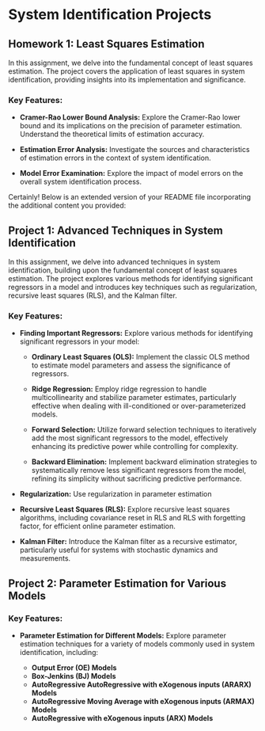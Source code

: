 # System Identification Projects 

## Homework 1: Least Squares Estimation

In this assignment, we delve into the fundamental concept of least squares estimation. The project covers the application of least squares in system identification, providing insights into its implementation and significance.

### Key Features:
- **Cramer-Rao Lower Bound Analysis:** Explore the Cramer-Rao lower bound and its implications on the precision of parameter estimation. Understand the theoretical limits of estimation accuracy.

- **Estimation Error Analysis:** Investigate the sources and characteristics of estimation errors in the context of system identification. 

- **Model Error Examination:** Explore the impact of model errors on the overall system identification process.

Certainly! Below is an extended version of your README file incorporating the additional content you provided:


## Project 1: Advanced Techniques in System Identification

In this assignment, we delve into advanced techniques in system identification, building upon the fundamental concept of least squares estimation. The project explores various methods for identifying significant regressors in a model and introduces key techniques such as regularization, recursive least squares (RLS), and the Kalman filter.

### Key Features:

- **Finding Important Regressors:** Explore various methods for identifying significant regressors in your model:

  - **Ordinary Least Squares (OLS):** Implement the classic OLS method to estimate model parameters and assess the significance of regressors.
  
  - **Ridge Regression:** Employ ridge regression to handle multicollinearity and stabilize parameter estimates, particularly effective when dealing with ill-conditioned or over-parameterized models.
  
  - **Forward Selection:** Utilize forward selection techniques to iteratively add the most significant regressors to the model, effectively enhancing its predictive power while controlling for complexity.
  
  - **Backward Elimination:** Implement backward elimination strategies to systematically remove less significant regressors from the model, refining its simplicity without sacrificing predictive performance.

- **Regularization:** Use regularization in parameter estimation
  
- **Recursive Least Squares (RLS):** Explore recursive least squares algorithms, including covariance reset in RLS and RLS with forgetting factor, for efficient online parameter estimation.
  
- **Kalman Filter:** Introduce the Kalman filter as a recursive estimator, particularly useful for systems with stochastic dynamics and measurements.


## Project 2: Parameter Estimation for Various Models

### Key Features:

- **Parameter Estimation for Different Models:**
  Explore parameter estimation techniques for a variety of models commonly used in system identification, including:

  - **Output Error (OE) Models**
  - **Box-Jenkins (BJ) Models**
  - **AutoRegressive AutoRegressive with eXogenous inputs (ARARX) Models**
  - **AutoRegressive Moving Average with eXogenous inputs (ARMAX) Models**
  - **AutoRegressive with eXogenous inputs (ARX) Models**


